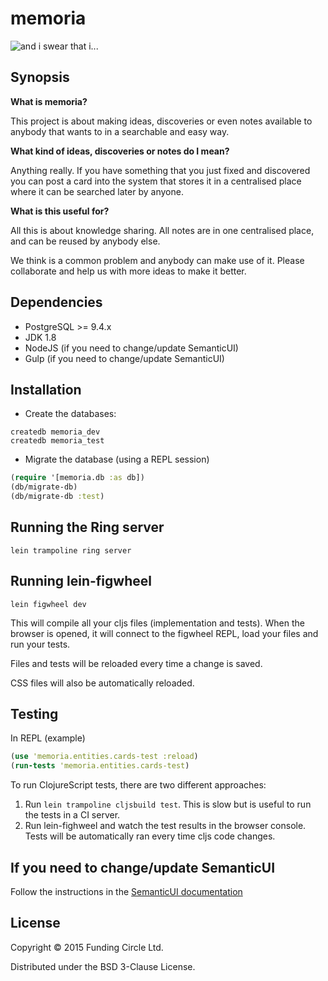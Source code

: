# memoria

![and i swear that i...](http://i.imgur.com/yUUFcNq.jpg)

## Synopsis

**What is memoria?**

This project is about making ideas, discoveries or even notes available to anybody
that wants to in a searchable and easy way.

**What kind of ideas, discoveries or notes do I mean?**

Anything really. If you have something that you just fixed and discovered you can post
a card into the system that stores it in a centralised place where it can be searched
later by anyone.

**What is this useful for?**

All this is about knowledge sharing. All notes are in one centralised place,
and can be reused by anybody else.

We think is a common problem and anybody can make use of it. Please collaborate
and help us with more ideas to make it better.

## Dependencies

- PostgreSQL >= 9.4.x
- JDK 1.8
- NodeJS (if you need to change/update SemanticUI)
- Gulp (if you need to change/update SemanticUI)

## Installation

- Create the databases:
```
createdb memoria_dev
createdb memoria_test
```

- Migrate the database (using a REPL session)

```clojure
(require '[memoria.db :as db])
(db/migrate-db)
(db/migrate-db :test)
```

## Running the Ring server

```
lein trampoline ring server
```

## Running lein-figwheel

```
lein figwheel dev
```

This will compile all your cljs files (implementation and tests). When the browser is opened, it will connect to the figwheel REPL, load your files and run your tests.

Files and tests will be reloaded every time a change is saved.

CSS files will also be automatically reloaded.

## Testing

In REPL (example)

```clojure
(use 'memoria.entities.cards-test :reload)
(run-tests 'memoria.entities.cards-test)
```

To run ClojureScript tests, there are two different approaches:

1. Run `lein trampoline cljsbuild test`. This is slow but is useful to run the tests in a CI server.
2. Run lein-fighweel and watch the test results in the browser console. Tests will be automatically ran every time cljs code changes.

## If you need to change/update SemanticUI

Follow the instructions in the [SemanticUI documentation](http://semantic-ui.com/introduction/getting-started.html)

## License

Copyright © 2015 Funding Circle Ltd.

Distributed under the BSD 3-Clause License.
